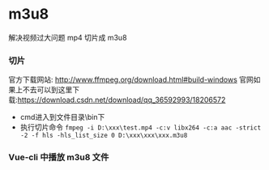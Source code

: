 # m3u8
解决视频过大问题   mp4 切片成 m3u8

### 切片
官方下载网站: http://www.ffmpeg.org/download.html#build-windows
官网如果上不去可以到这里下载:https://download.csdn.net/download/qq_36592993/18206572
- cmd进入到文件目录\bin下
- 执行切片命令 ```fmpeg -i D:\xxx\test.mp4 -c:v libx264 -c:a aac -strict -2 -f hls -hls_list_size 0 D:\xxx\xxx\xxx.m3u8```

### Vue-cli 中播放 m3u8 文件

